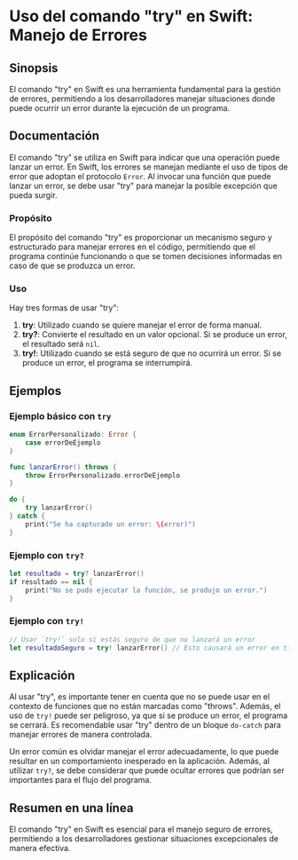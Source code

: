 <!--
Meta Description: # Uso del comando "try" en Swift: Manejo de Errores ## Sinopsis El comando "try" en Swift es una herramienta fundamental para la gestión de errores, p...
Meta Keywords: try, error, que, swift, errores
-->

# Uso del comando "try" en Swift: Manejo de Errores

## Sinopsis
El comando "try" en Swift es una herramienta fundamental para la gestión de errores, permitiendo a los desarrolladores manejar situaciones donde puede ocurrir un error durante la ejecución de un programa.

## Documentación
El comando "try" se utiliza en Swift para indicar que una operación puede lanzar un error. En Swift, los errores se manejan mediante el uso de tipos de error que adoptan el protocolo `Error`. Al invocar una función que puede lanzar un error, se debe usar "try" para manejar la posible excepción que pueda surgir.

### Propósito
El propósito del comando "try" es proporcionar un mecanismo seguro y estructurado para manejar errores en el código, permitiendo que el programa continúe funcionando o que se tomen decisiones informadas en caso de que se produzca un error.

### Uso
Hay tres formas de usar "try":
1. **try**: Utilizado cuando se quiere manejar el error de forma manual.
2. **try?**: Convierte el resultado en un valor opcional. Si se produce un error, el resultado será `nil`.
3. **try!**: Utilizado cuando se está seguro de que no ocurrirá un error. Si se produce un error, el programa se interrumpirá.

## Ejemplos

### Ejemplo básico con `try`
```swift
enum ErrorPersonalizado: Error {
    case errorDeEjemplo
}

func lanzarError() throws {
    throw ErrorPersonalizado.errorDeEjemplo
}

do {
    try lanzarError()
} catch {
    print("Se ha capturado un error: \(error)")
}
```

### Ejemplo con `try?`
```swift
let resultado = try? lanzarError()
if resultado == nil {
    print("No se pudo ejecutar la función, se produjo un error.")
}
```

### Ejemplo con `try!`
```swift
// Usar `try!` solo si estás seguro de que no lanzará un error
let resultadoSeguro = try! lanzarError() // Esto causará un error en tiempo de ejecución
```

## Explicación
Al usar "try", es importante tener en cuenta que no se puede usar en el contexto de funciones que no están marcadas como "throws". Además, el uso de `try!` puede ser peligroso, ya que si se produce un error, el programa se cerrará. Es recomendable usar "try" dentro de un bloque `do-catch` para manejar errores de manera controlada.

Un error común es olvidar manejar el error adecuadamente, lo que puede resultar en un comportamiento inesperado en la aplicación. Además, al utilizar `try?`, se debe considerar que puede ocultar errores que podrían ser importantes para el flujo del programa.

## Resumen en una línea
El comando "try" en Swift es esencial para el manejo seguro de errores, permitiendo a los desarrolladores gestionar situaciones excepcionales de manera efectiva.